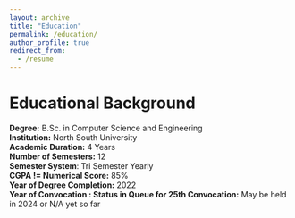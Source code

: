 ```yaml
---
layout: archive
title: "Education"
permalink: /education/
author_profile: true
redirect_from:
  - /resume
---
```

Educational Background
======
**Degree:** B.Sc. in Computer Science and Engineering   
**Institution:** North South University\
**Academic Duration:** 4 Years\
**Number of Semesters:** 12\
**Semester System**: Tri Semester Yearly\
**CGPA != Numerical Score:** 85%\
**Year of Degree Completion:** 2022\
**Year of Convocation : Status in Queue for 25th Convocation:** May be held in 2024 or N/A yet so far



